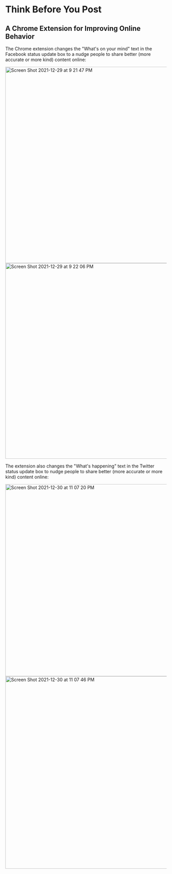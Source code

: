 #  Think Before You Post 
##  A Chrome Extension for Improving Online Behavior 

The Chrome extension changes the "What's on your mind" text in the Facebook status update box to a nudge people to share better (more accurate or more kind) content online: 

<img width="612" alt="Screen Shot 2021-12-29 at 9 21 47 PM" src="https://user-images.githubusercontent.com/57866574/147802621-9c9118d3-6f87-44a0-9898-0462826f8cde.png">

<img width="610" alt="Screen Shot 2021-12-29 at 9 22 06 PM" src="https://user-images.githubusercontent.com/57866574/147802627-af0e874c-6356-4213-bd69-e1bb7e28edf9.png">

The extension also changes the "What's happening" text in the Twitter status update box to nudge people to share better (more accurate or more kind) content online: 

<img width="599" alt="Screen Shot 2021-12-30 at 11 07 20 PM" src="https://user-images.githubusercontent.com/57866574/147802774-69ac566c-c822-446c-a586-5abf5ab0ca8e.png">

<img width="600" alt="Screen Shot 2021-12-30 at 11 07 46 PM" src="https://user-images.githubusercontent.com/57866574/147802777-cde49c23-3d8a-4707-a083-987bc2d0505e.png">

